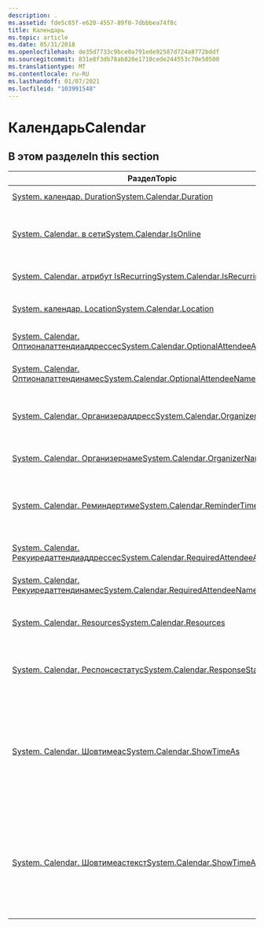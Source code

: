 ```yaml
---
description: .
ms.assetid: fde5c85f-e620-4557-89f0-7dbbbea74f8c
title: Календарь
ms.topic: article
ms.date: 05/31/2018
ms.openlocfilehash: de35d7733c9bce0a791ede92587d724a8772bddf
ms.sourcegitcommit: 831e8f3db78ab820e1710cede244553c70e50500
ms.translationtype: MT
ms.contentlocale: ru-RU
ms.lasthandoff: 01/07/2021
ms.locfileid: "103991548"
---
```

# <a name="calendar"></a><span data-ttu-id="1aa03-103">Календарь</span><span class="sxs-lookup"><span data-stu-id="1aa03-103">Calendar</span></span>

## <a name="in-this-section"></a><span data-ttu-id="1aa03-104">В этом разделе</span><span class="sxs-lookup"><span data-stu-id="1aa03-104">In this section</span></span>



| <span data-ttu-id="1aa03-105">Раздел</span><span class="sxs-lookup"><span data-stu-id="1aa03-105">Topic</span></span>                                                                                                              | <span data-ttu-id="1aa03-106">Описание</span><span class="sxs-lookup"><span data-stu-id="1aa03-106">Description</span></span>                                                                                                                                                          |
|--------------------------------------------------------------------------------------------------------------------|----------------------------------------------------------------------------------------------------------------------------------------------------------------------|
| [<span data-ttu-id="1aa03-107">System. календар. Duration</span><span class="sxs-lookup"><span data-stu-id="1aa03-107">System.Calendar.Duration</span></span>](./props-system-calendar-duration.md)<br/>                                   | <span data-ttu-id="1aa03-108">Длительность календаря.</span><span class="sxs-lookup"><span data-stu-id="1aa03-108">The calendar duration.</span></span><br/>                                                                                                                                    |
| [<span data-ttu-id="1aa03-109">System. Calendar. в сети</span><span class="sxs-lookup"><span data-stu-id="1aa03-109">System.Calendar.IsOnline</span></span>](./props-system-calendar-isonline.md)<br/>                                   | <span data-ttu-id="1aa03-110">Указывает, является ли событие интерактивным.</span><span class="sxs-lookup"><span data-stu-id="1aa03-110">Indicates whether the event is an online event.</span></span><br/>                                                                                                           |
| [<span data-ttu-id="1aa03-111">System. Calendar. атрибут IsRecurring</span><span class="sxs-lookup"><span data-stu-id="1aa03-111">System.Calendar.IsRecurring</span></span>](./props-system-calendar-isrecurring.md)<br/>                             | <span data-ttu-id="1aa03-112">Указывает, повторяется ли событие.</span><span class="sxs-lookup"><span data-stu-id="1aa03-112">Indicates if the event will recur.</span></span><br/>                                                                                                                        |
| [<span data-ttu-id="1aa03-113">System. календар. Location</span><span class="sxs-lookup"><span data-stu-id="1aa03-113">System.Calendar.Location</span></span>](./props-system-calendar-location.md)<br/>                                   | <span data-ttu-id="1aa03-114">Указывает расположение события.</span><span class="sxs-lookup"><span data-stu-id="1aa03-114">Indicates the location of the event.</span></span><br/>                                                                                                                      |
| [<span data-ttu-id="1aa03-115">System. Calendar. Оптионалаттендиаддрессес</span><span class="sxs-lookup"><span data-stu-id="1aa03-115">System.Calendar.OptionalAttendeeAddresses</span></span>](./props-system-calendar-optionalattendeeaddresses.md)<br/> | <span data-ttu-id="1aa03-116">Адреса всех необязательных участников.</span><span class="sxs-lookup"><span data-stu-id="1aa03-116">Addresses of the all the optional attendees.</span></span> <br/>                                                                                                             |
| [<span data-ttu-id="1aa03-117">System. Calendar. Оптионалаттендинамес</span><span class="sxs-lookup"><span data-stu-id="1aa03-117">System.Calendar.OptionalAttendeeNames</span></span>](./props-system-calendar-optionalattendeenames.md)<br/>         | <span data-ttu-id="1aa03-118">Имена всех необязательных участников.</span><span class="sxs-lookup"><span data-stu-id="1aa03-118">Names of the all the optional attendees.</span></span><br/>                                                                                                                  |
| [<span data-ttu-id="1aa03-119">System. Calendar. Организераддресс</span><span class="sxs-lookup"><span data-stu-id="1aa03-119">System.Calendar.OrganizerAddress</span></span>](./props-system-calendar-organizeraddress.md)<br/>                   | <span data-ttu-id="1aa03-120">Адрес организатора событий.</span><span class="sxs-lookup"><span data-stu-id="1aa03-120">The address of the event organizer.</span></span> <span data-ttu-id="1aa03-121">Это почтовый адрес или улица.</span><span class="sxs-lookup"><span data-stu-id="1aa03-121">This is a mailing or street address.</span></span><br/>                                                                                  |
| [<span data-ttu-id="1aa03-122">System. Calendar. Организернаме</span><span class="sxs-lookup"><span data-stu-id="1aa03-122">System.Calendar.OrganizerName</span></span>](./props-system-calendar-organizername.md)<br/>                         | <span data-ttu-id="1aa03-123">Имя организатора событий.</span><span class="sxs-lookup"><span data-stu-id="1aa03-123">The name of the event organizer.</span></span><br/>                                                                                                                          |
| [<span data-ttu-id="1aa03-124">System. Calendar. Реминдертиме</span><span class="sxs-lookup"><span data-stu-id="1aa03-124">System.Calendar.ReminderTime</span></span>](./props-system-calendar-remindertime.md)<br/>                           | <span data-ttu-id="1aa03-125">Хранит время, которое пользователь выбрал для напоминания о событии.</span><span class="sxs-lookup"><span data-stu-id="1aa03-125">Stores the time the user chooses to be reminded of the event.</span></span><br/>                                                                                             |
| [<span data-ttu-id="1aa03-126">System. Calendar. Рекуиредаттендиаддрессес</span><span class="sxs-lookup"><span data-stu-id="1aa03-126">System.Calendar.RequiredAttendeeAddresses</span></span>](./props-system-calendar-requiredattendeeaddresses.md)<br/> | <span data-ttu-id="1aa03-127">Адреса всех обязательных участников.</span><span class="sxs-lookup"><span data-stu-id="1aa03-127">Addresses of the all the required attendees.</span></span><br/>                                                                                                              |
| [<span data-ttu-id="1aa03-128">System. Calendar. Рекуиредаттендинамес</span><span class="sxs-lookup"><span data-stu-id="1aa03-128">System.Calendar.RequiredAttendeeNames</span></span>](./props-system-calendar-requiredattendeenames.md)<br/>         | <span data-ttu-id="1aa03-129">Имена всех обязательных участников.</span><span class="sxs-lookup"><span data-stu-id="1aa03-129">Names of all the required attendees.</span></span><br/>                                                                                                                      |
| [<span data-ttu-id="1aa03-130">System. Calendar. Resources</span><span class="sxs-lookup"><span data-stu-id="1aa03-130">System.Calendar.Resources</span></span>](./props-system-calendar-resources.md)<br/>                                 | <span data-ttu-id="1aa03-131">Указывает ресурсы, используемые для этого события.</span><span class="sxs-lookup"><span data-stu-id="1aa03-131">Indicates the resources used for this event.</span></span><br/>                                                                                                              |
| [<span data-ttu-id="1aa03-132">System. Calendar. Респонсестатус</span><span class="sxs-lookup"><span data-stu-id="1aa03-132">System.Calendar.ResponseStatus</span></span>](./props-system-calendar-responsestatus.md)<br/>                       | <span data-ttu-id="1aa03-133">Хранит состояние ответов пользователя на собрания в календаре.</span><span class="sxs-lookup"><span data-stu-id="1aa03-133">Stores the status of a user's responses to meetings in the calendar.</span></span><br/>                                                                                      |
| [<span data-ttu-id="1aa03-134">System. Calendar. Шовтимеас</span><span class="sxs-lookup"><span data-stu-id="1aa03-134">System.Calendar.ShowTimeAs</span></span>](./props-system-calendar-showtimeas.md)<br/>                               | <span data-ttu-id="1aa03-135">Указывает состояние участника во время события.</span><span class="sxs-lookup"><span data-stu-id="1aa03-135">Indicates the status of the attendee during the event.</span></span> <span data-ttu-id="1aa03-136">Пользователь может выбрать состояние "свободен", "занят", "под вопросом" или "вне офиса".</span><span class="sxs-lookup"><span data-stu-id="1aa03-136">User can choose to set the status as free, busy, tentative or out of office.</span></span> <br/>                      |
| [<span data-ttu-id="1aa03-137">System. Calendar. Шовтимеастекст</span><span class="sxs-lookup"><span data-stu-id="1aa03-137">System.Calendar.ShowTimeAsText</span></span>](./props-system-calendar-showtimeastext.md)<br/>                       | <span data-ttu-id="1aa03-138">Понятная пользователю форма [System. Calendar. шовтимеас](./props-system-calendar-showtimeas.md).</span><span class="sxs-lookup"><span data-stu-id="1aa03-138">The user-friendly form of [System.Calendar.ShowTimeAs](./props-system-calendar-showtimeas.md).</span></span> <span data-ttu-id="1aa03-139">Это значение не предназначено для синтаксического анализа программным способом.</span><span class="sxs-lookup"><span data-stu-id="1aa03-139">This value is not intended to be parsed programmatically.</span></span><br/> |



 

 

 
